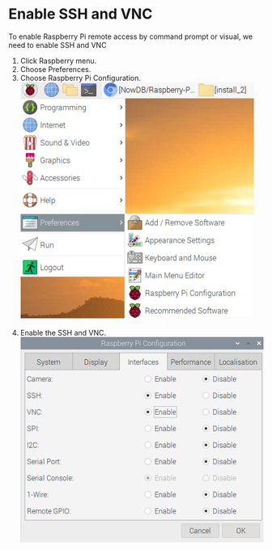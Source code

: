 # Enable SSH and VNC
To enable Raspberry Pi remote access by command prompt or visual, we need to enable SSH and VNC<br/>
1. Click Raspberry menu. <br/>
2. Choose Preferences. <br/>
3. Choose Raspberry Pi Configuration. <br/>
![alt tag](https://github.com/NowDB/Raspberry-Pi-Tutorial/raw/main/ssh_vnc/1.png)<br/><br/>
4. Enable the SSH and VNC. <br/>
![alt tag](https://github.com/NowDB/Raspberry-Pi-Tutorial/raw/main/ssh_vnc/2.png)<br/><br/>